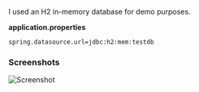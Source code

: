 I used an H2 in-memory database for demo purposes. 

**application.properties**

```
spring.datasource.url=jdbc:h2:mem:testdb
```

### Screenshots
![Screenshot](https://i.imgur.com/9KNryKk.png)
